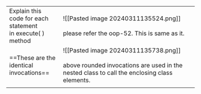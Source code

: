 
|                                                                      |                                                                                                                                              |
| -------------------------------------------------------------------- | -------------------------------------------------------------------------------------------------------------------------------------------- |
| Explain this <br>code for each <br>statement<br>in execute( ) method | ![[Pasted image 20240311135524.png]]<br><br>please refer the oop-52. This is same as it.                                                     |
| ==These are the <br>identical invocations==                          | ![[Pasted image 20240311135738.png]]<br><br>above rounded invocations are used in the nested class to call the enclosing class elements.<br> |
|                                                                      |                                                                                                                                              |
